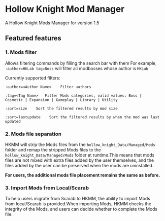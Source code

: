 # **H**ollow **K**night **M**od **M**anager

A Hollow Knight Mods Manager for version 1.5

## Featured features

### 1. Mods filter

Allows filtering commands by filling the search bar with them
For example, `:author=HKLab tag=Boss` will filter all modbosses whose author is `HKLab`

Currently supported filters:

```
:author=<Author Name>    Filter authors

:tag=<Tag Name>   Filter Mods categories, valid values: Boss | Cosmetic | Expansion | Gameplay | Library | Utility

:sort=size    Sort the filtered results by mod size

:sort=lastupdate    Sort the filtered results by when the mod was last updated

```

### 2. Mods file separation

HKMM will strip the Mods files from the `hollow_knight_Data/Managed/Mods` folder and remap the stripped Mods files to the `hollow_knight_Data/Managed/Mods` folder at runtime.This means that mods files are not mixed with extra files added by the user themselves, and the files added by the user can be preserved when the mods are uninstalled.

**For users, the additional mods file placement remains the same as before.**

### 3. Import Mods from Local/Scarab

To help users migrate from Scarab to HKMM, the ability to import Mods from local/Scarab is provided.When importing Mods, HKMM checks the integrity of the Mods, and users can decide whether to complete the Mods file.
